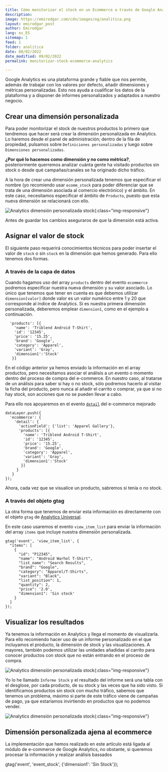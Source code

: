 ```yaml
---
title: Cómo monitorizar el stock en un Ecommerce a través de Google Analytics
description: 
image: https://emirodgar.com/cdn/images/og/analitica.png
layout: emirodgar_post
author: Emirodgar
lang: es_ES
sitemap: 1
feed: 1
folder: analitica
date: 08/02/2022
date_modified: 09/02/2022
permalink: monitorizar-stock-ecommerce-analytics

--- 
```


Google Analytics es una plataforma grande y fiable que nos permite, además de trabajar con los valores por defecto, añadir dimensiones y métricas personalizadas. Esto nos ayuda a cualificar los datos de la plataforma y a disponer de informes personalizados y adaptados a nuestro negocio.

## Crear una dimensión personalizada

Para poder monitorizar el stock de nuestros productos lo primero que tendremos que hacer será crear la dimensión personalizada en Analytics. Lo haremos desde el panel de administración; dentro de la fila de propiedad, pulsamos sobre `Definiciones personalizadas` y luego sobre `Dimensiones personalizadas`.  

**¿Por qué lo hacemos como dimensión y no como métrica?**, posteriormente querremos analizar cuánta gente ha visitado productos sin stock o desde qué campañas/canales se ha originado dicho tráfico.

A la hora de crear una dimensión personalizada tenemos que especificar el nombre (yo recomiendo usar `ecomm_stock` para poder diferenciar que se trata de una dimensión asociada al comercio electrónico) y el ámbito. En este caso, necesitamos especificar el ámbito de `Producto`, puesto que esta nueva dimensión se relacionará con ello.

![Analytics dimensión personalizada stock](https://i.imgur.com/6AnrUiJ.png){:class="img-responsive"}

Antes de guardar los cambios aseguraros de que la dimensión está activa.

## Asignar el valor de stock

El siguiente paso requerirá conocimientos técnicos para poder insertar el valor de `stock` o sin `stock` en la dimensión que hemos generado. Para ello tenemos dos formas.

### A través de la capa de datos

Cuando hagamos uso del array `products` dentro del evento `ecommerce` podremos especificar nuestra nueva dimensión y su valor asociado. Lo único que tenemos que tener en cuenta es que debemos utilizar `dimension[valor]` donde valor es un valor numérico entre  1 y 20 que corresponde al índice de Analytics. Si es nuestra primera dimensión personalizada, deberemos emplear `dimension1`, como en el ejemplo a continuación.

      'products': [{
        'name': 'Triblend Android T-Shirt',        
        'id': '12345',
        'price': '15.25',
        'brand': 'Google',
        'category': 'Apparel',
        'variant': 'Gray',
        'dimension1':'Stock'
       }]


En el código anterior ya hemos enviado la información en el array productos, pero necesitamos asociar el análisis a un evento o momento dentro del proceso de compra del e-commerce. En nuestro caso, al tratarse de un análisis para saber si hay o no stock, sólo podremos hacerlo al visitar la ficha del producto, pero nunca al añadir el carrito o comprar, ya que si no hay stock, son acciones que no se pueden llevar a cabo.

Para ello nos apoyaremos en el evento [`detail`](https://developers.google.com/tag-manager/enhanced-ecommerce?hl=es#details) del e-commerce mejorado

    dataLayer.push({
      'ecommerce': {
        'detail': {
          'actionField': {'list': 'Apparel Gallery'},    
          'products': [{
            'name': 'Triblend Android T-Shirt',        
            'id': '12345',
            'price': '15.25',
            'brand': 'Google',
            'category': 'Apparel',
            'variant': 'Gray',
            'dimension1':'Stock'
           }]
         }
       }
    });

Ahora, cada vez que se visualice un producto, sabremos si tenía o no stock.

### A través del objeto gtag

La otra forma que tenemos de enviar esta información es directamente con el objeto `gtag` de [Analytics Universal](https://emirodgar.com/versiones-google-analytics).

En este caso usaremos el evento `view_item_list` para enviar la información del array `items` que incluye nuestra dimensión personalizada.

    gtag('event', 'view_item_list', {
      "items": [
        {
          "id": "P12345",
          "name": "Android Warhol T-Shirt",
          "list_name": "Search Results",
          "brand": "Google",
          "category": "Apparel/T-Shirts",
          "variant": "Black",
          "list_position": 1,
          "quantity": 2,
          "price": '2.0',
    	  "dimension1": 'Sin stock'  
        }
      ]
    });

## Visualizar los resultados

Ya tenemos la información en Analytics y llega el momento de visualizarla. Para ello recomiendo hacer uso de un informe personalizado en el que incluyamos el producto, la dimensión de stock y las visualizaciones. A mayores, también podemos utilizar las unidades añadidas al carrito para conocer productos con stock que no están entrando en el proceso de compra.

![Analytics dimensión personalizada stock](https://i.imgur.com/jpBnkGS.png){:class="img-responsive"}

Yo lo he llamado `Informe Stock` y el resultado del informe será una tabla con el desglose, por cada producto, de su stock y las veces que ha sido visto. Si identificamos productos sin stock con mucho tráfico, sabemos que tenemos un problema, máximo si parte de este tráfico viene de campañas de pago, ya que estaríamos invirtiendo en productos que no podemos vender.

![Analytics dimensión personalizada stock](https://i.imgur.com/GM6nj4i.png){:class="img-responsive"}


## Dimensión personalizada ajena al ecommerce

La implementación que hemos realizado en este artículo está ligada al módulo de e-commerce de Google Analytics, no obstante, si queremos procesar la información y realizar análisis bassados

gtag('event', 'event_stock', {'dimension1': 'Sin Stock'});
<!--stackedit_data:
eyJoaXN0b3J5IjpbLTE1Mjc0Mzk2MjcsLTExMTU3OTA5NTksLT
M4NTEyMzc1NCwxNTIzODY3MjM3LDEwNzQ4ODIzNTddfQ==
-->